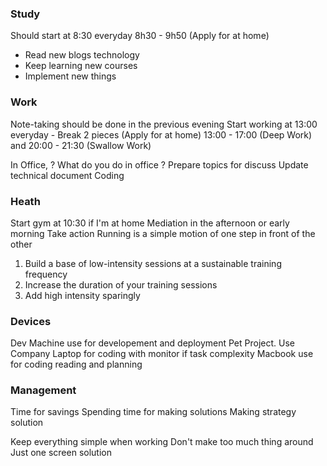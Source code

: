 ### Study
Should start at 8:30 everyday 8h30 - 9h50 (Apply for at home)
- Read new blogs technology
- Keep learning new courses
- Implement new things

### Work
Note-taking should be done in the previous evening 
Start working at 13:00 everyday - Break 2 pieces (Apply for at home) 
13:00 - 17:00 (Deep Work) and 20:00 - 21:30 (Swallow Work)


In Office,
? What do you do in office ?
Prepare topics for discuss 
Update technical document
Coding 


### Heath
Start gym at 10:30 if I'm at home
Mediation in the afternoon or early morning
Take action 
Running is a simple motion of one step in front of the other
1. Build a base of low-intensity sessions at a sustainable training frequency
2. Increase the duration of your training sessions
3. Add high intensity sparingly


### Devices
Dev Machine use for developement and deployment Pet Project.
Use Company Laptop for coding with monitor if task complexity
Macbook use for coding reading and planning


### Management 
Time for savings 
Spending time for making solutions
Making strategy solution


Keep everything simple when working
Don't make too much thing around 
Just one screen solution



